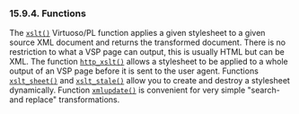 <div>

<div>

<div>

<div>

### 15.9.4. Functions

</div>

</div>

</div>

The <a href="fn_xslt.html" class="link" title="xslt"><code
class="function">xslt()</code></a> Virtuoso/PL function applies a given
stylesheet to a given source XML document and returns the transformed
document. There is no restriction to what a VSP page can output, this is
usually HTML but can be XML. The function
<a href="fn_http_xslt.html" class="link" title="http_xslt"><code
class="function">http_xslt()</code></a> allows a stylesheet to be
applied to a whole output of an VSP page before it is sent to the user
agent. Functions
<a href="fn_xslt_sheet.html" class="link" title="xslt_sheet"><code
class="function">xslt_sheet()</code></a> and
<a href="fn_xslt_stale.html" class="link" title="xslt_stale"><code
class="function">xslt_stale()</code></a> allow you to create and destroy
a stylesheet dynamically. Function
<a href="fn_xmlupdate.html" class="link" title="XMLUpdate"><code
class="function">xmlupdate()</code></a> is convenient for very simple
"search-and replace" transformations.

</div>
